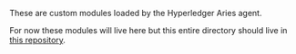 These are custom modules loaded by the Hyperledger Aries agent.

For now these modules will live here but this entire directory should live in [this repository](https://github.com/cardano-foundation/cf-dtis-aries).
